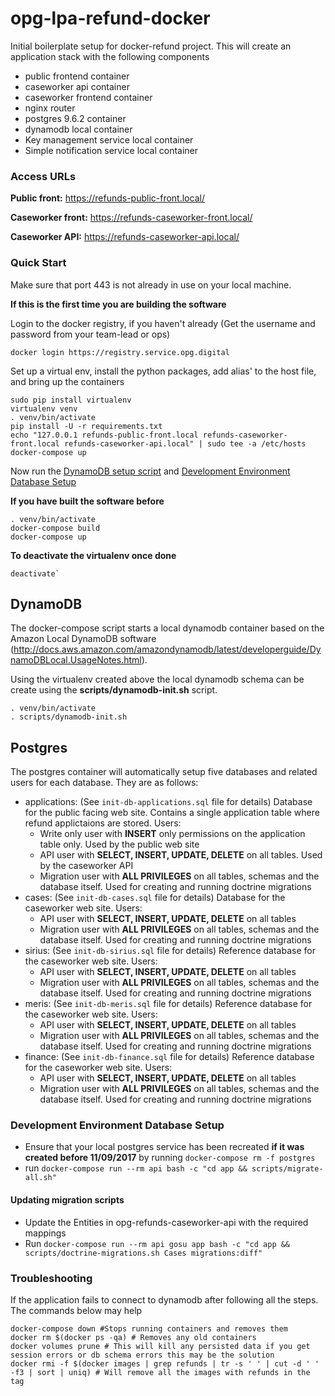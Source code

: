 # opg-lpa-refund-docker

Initial boilerplate setup for docker-refund project.  This will create an application stack with the following components

- public frontend container
- caseworker api container
- caseworker frontend container
- nginx router
- postgres 9.6.2 container
- dynamodb local container
- Key management service local container
- Simple notification service local container

### Access URLs

**Public front:** https://refunds-public-front.local/

**Caseworker front:** https://refunds-caseworker-front.local/

**Caseworker API:** https://refunds-caseworker-api.local/


### Quick Start

Make sure that port 443 is not already in use on your local machine.

**If this is the first time you are building the software**

Login to the docker registry, if you haven't already (Get the username and password from your team-lead or ops)
```
docker login https://registry.service.opg.digital
```
Set up a virtual env, install the python packages, add alias' to the host file, and bring up the containers
```
sudo pip install virtualenv
virtualenv venv
. venv/bin/activate
pip install -U -r requirements.txt
echo "127.0.0.1 refunds-public-front.local refunds-caseworker-front.local refunds-caseworker-api.local" | sudo tee -a /etc/hosts
docker-compose up
```
Now run the [DynamoDB setup script](#DynamoDB) and [Development Environment Database Setup](#Development-Environment-Database-Setup)

**If you have built the software before**
```
. venv/bin/activate
docker-compose build
docker-compose up
```
**To deactivate the virtualenv once done**
``` 
deactivate`
```
## DynamoDB
The docker-compose script starts a local dynamodb container based on the Amazon Local DynamoDB software (http://docs.aws.amazon.com/amazondynamodb/latest/developerguide/DynamoDBLocal.UsageNotes.html).

Using the virtualenv created above the local dynamodb schema can be create using the **scripts/dynamodb-init.sh** script.
```
. venv/bin/activate
. scripts/dynamodb-init.sh
```

## Postgres
The postgres container will automatically setup five databases and related users for each database. They are as follows:
 
- applications: (See `init-db-applications.sql` file for details) Database for the public facing web site. Contains a single application table where refund applictaions are stored. Users:
    - Write only user with **INSERT** only permissions on the application table only. Used by the public web site
    - API user with **SELECT, INSERT, UPDATE, DELETE** on all tables. Used by the caseworker API
    - Migration user with **ALL PRIVILEGES** on all tables, schemas and the database itself. Used for creating and running doctrine migrations
- cases: (See `init-db-cases.sql` file for details) Database for the caseworker web site. Users:
    - API user with **SELECT, INSERT, UPDATE, DELETE** on all tables
    - Migration user with **ALL PRIVILEGES** on all tables, schemas and the database itself. Used for creating and running doctrine migrations
- sirius: (See `init-db-sirius.sql` file for details) Reference database for the caseworker web site. Users:
    - API user with **SELECT, INSERT, UPDATE, DELETE** on all tables
    - Migration user with **ALL PRIVILEGES** on all tables, schemas and the database itself. Used for creating and running doctrine migrations
- meris: (See `init-db-meris.sql` file for details) Reference database for the caseworker web site. Users:
    - API user with **SELECT, INSERT, UPDATE, DELETE** on all tables
    - Migration user with **ALL PRIVILEGES** on all tables, schemas and the database itself. Used for creating and running doctrine migrations
- finance: (See `init-db-finance.sql` file for details) Reference database for the caseworker web site. Users:
    - API user with **SELECT, INSERT, UPDATE, DELETE** on all tables
    - Migration user with **ALL PRIVILEGES** on all tables, schemas and the database itself. Used for creating and running doctrine migrations
 
### Development Environment Database Setup

- Ensure that your local postgres service has been recreated **if it was created before 11/09/2017** by running `docker-compose rm -f postgres`
- run `docker-compose run --rm api bash -c "cd app && scripts/migrate-all.sh"`

#### Updating migration scripts

- Update the Entities in opg-refunds-caseworker-api with the required mappings
- Run `docker-compose run --rm api gosu app bash -c "cd app && scripts/doctrine-migrations.sh Cases migrations:diff"`

### Troubleshooting

If the application fails to connect to dynamodb after following all the steps. The commands below may help
```
docker-compose down #Stops running containers and removes them
docker rm $(docker ps -qa) # Removes any old containers
docker volumes prune # This will kill any persisted data if you get session errors or db schema errors this may be the solution
docker rmi -f $(docker images | grep refunds | tr -s ' ' | cut -d ' ' -f3 | sort | uniq) # Will remove all the images with refunds in the tag
```
